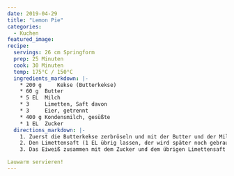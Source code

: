 ```yaml
---
date: 2019-04-29
title: "Lemon Pie"
categories:
  - Kuchen
featured_image:
recipe:
  servings: 26 cm Springform
  prep: 25 Minuten
  cook: 30 Minuten
  temp: 175°C / 150°C
  ingredients_markdown: |-
    * 200 g 	Kekse (Butterkekse)
    * 60 g 	Butter
    * 5 EL 	Milch
    * 3  	Limetten, Saft davon
    * 3  	Eier, getrennt
    * 400 g Kondensmilch, gesüßte
    * 1 EL 	Zucker
  directions_markdown: |-
    1. Zuerst die Butterkekse zerbröseln und mit der Butter und der Milch zu einem Teig verkneten. In eine Springform drücken und bei 175 Grad (Umluft) 15 Minuten backen.
    2. Den Limettensaft (1 EL übrig lassen, der wird später noch gebraucht), 3 Eigelb und die gesüßte Kondensmilch cremig aufschlagen und auf den gebackenen Kuchenteig geben.
    3. Das Eiweiß zusammen mit dem Zucker und dem übrigen Limettensaft steif schlagen und auf dem Kuchen verteilen. Mit einem Löffel kleine Spitzchen ziehen! Bei 150 Grad (Umluft) 15 Minuten backen, dann den Ofen ausschalten und noch 5 Minuten im Backofen lassen.

Lauwarm servieren!
---
```

